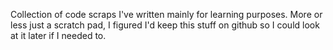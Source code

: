 Collection of code scraps I've written mainly for learning purposes. More or less just a scratch pad, I figured I'd keep this stuff on github so I could look at it later if I needed to. 
